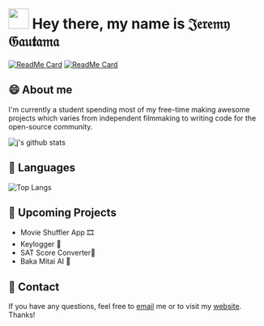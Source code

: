 <!--
![](https://github.com/jeremygautama/jeremygautama/blob/master/thisisjeremypage.jpg?raw=true)
-->
# <img src="https://media.giphy.com/media/hvRJCLFzcasrR4ia7z/giphy.gif" width="40px"> Hey there, my name is 𝔍𝔢𝔯𝔢𝔪𝔶 𝔊𝔞𝔲𝖙𝔞𝔪𝔞
[![ReadMe Card](https://github-readme-stats.vercel.app/api/pin/?username=jeremygautama&repo=Keepwords)](https://github.com/jeremygautama/Keepwords)
[![ReadMe Card](https://github-readme-stats.vercel.app/api/pin/?username=jeremygautama&repo=Shark-Ai)](https://github.com/jeremygautama/Shark-Ai)


## 😄 About me
I'm currently a student spending most of my free-time making awesome projects which varies from independent filmmaking to writing code for the open-source community.

![j's github stats](https://github-readme-stats.vercel.app/api?username=jeremygautama&bg_color=30,e96443,904e95&title_color=fff&text_color=fff)
<!--
![j's github stats](https://github-readme-stats.vercel.app/api?username=jeremygautama&show_icons=true&theme=vue)
-->
## 🙊 Languages
![Top Langs](https://github-readme-stats.vercel.app/api/top-langs/?username=jeremygautama&layout=compact)

## 🤘 Upcoming Projects
- Movie Shuffler App 🎞
- Keylogger 🔐
- SAT Score Converter📝
- Baka Mitai AI 👤

## 🥨 Contact
If you have any questions, feel free to [email](mailto:mail.jeremygautama@gmail.com) me or to visit my [website](https://jeremygautama.github.io). Thanks!


